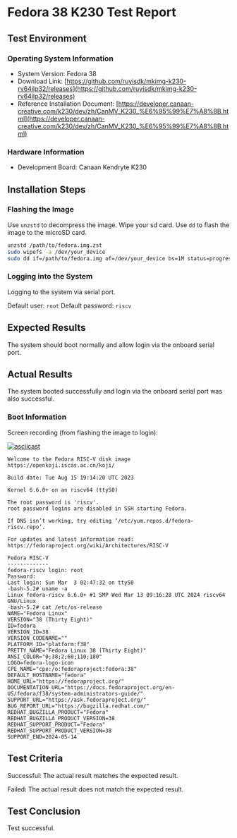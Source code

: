 # Fedora 38 K230 Test Report

## Test Environment

### Operating System Information

- System Version: Fedora 38
- Download Link: [https://github.com/ruyisdk/mkimg-k230-rv64ilp32/releases](https://github.com/ruyisdk/mkimg-k230-rv64ilp32/releases)
- Reference Installation Document: [https://developer.canaan-creative.com/k230/dev/zh/CanMV_K230_%E6%95%99%E7%A8%8B.html](https://developer.canaan-creative.com/k230/dev/zh/CanMV_K230_%E6%95%99%E7%A8%8B.html)

### Hardware Information

- Development Board: Canaan Kendryte K230

## Installation Steps

### Flashing the Image

Use `unzstd` to decompress the image.
Wipe your sd card.
Use `dd` to flash the image to the microSD card.

```bash
unzstd /path/to/fedora.img.zst
sudo wipefs -a /dev/your_device
sudo dd if=/path/to/fedora.img of=/dev/your_device bs=1M status=progress
```

### Logging into the System

Logging to the system via serial port.

Default user: `root`
Default password: `riscv`

## Expected Results

The system should boot normally and allow login via the onboard serial port.

## Actual Results

The system booted successfully and login via the onboard serial port was also successful.

### Boot Information

Screen recording (from flashing the image to login):

[![asciicast](https://asciinema.org/a/urysrirhMB8fivXe1JHQ65Hyv.svg)](https://asciinema.org/a/urysrirhMB8fivXe1JHQ65Hyv)

```log
Welcome to the Fedora RISC-V disk image
https://openkoji.iscas.ac.cn/koji/

Build date: Tue Aug 15 19:14:20 UTC 2023

Kernel 6.6.0+ on an riscv64 (ttyS0)

The root password is 'riscv'.
root password logins are disabled in SSH starting Fedora.

If DNS isn’t working, try editing ‘/etc/yum.repos.d/fedora-riscv.repo’.

For updates and latest information read:
https://fedoraproject.org/wiki/Architectures/RISC-V

Fedora RISC-V
-------------
fedora-riscv login: root
Password: 
Last login: Sun Mar  3 02:47:32 on ttyS0
-bash-5.2# uname -a
Linux fedora-riscv 6.6.0+ #1 SMP Wed Mar 13 09:16:28 UTC 2024 riscv64 GNU/Linux
-bash-5.2# cat /etc/os-release 
NAME="Fedora Linux"
VERSION="38 (Thirty Eight)"
ID=fedora
VERSION_ID=38
VERSION_CODENAME=""
PLATFORM_ID="platform:f38"
PRETTY_NAME="Fedora Linux 38 (Thirty Eight)"
ANSI_COLOR="0;38;2;60;110;180"
LOGO=fedora-logo-icon
CPE_NAME="cpe:/o:fedoraproject:fedora:38"
DEFAULT_HOSTNAME="fedora"
HOME_URL="https://fedoraproject.org/"
DOCUMENTATION_URL="https://docs.fedoraproject.org/en-US/fedora/f38/system-administrators-guide/"
SUPPORT_URL="https://ask.fedoraproject.org/"
BUG_REPORT_URL="https://bugzilla.redhat.com/"
REDHAT_BUGZILLA_PRODUCT="Fedora"
REDHAT_BUGZILLA_PRODUCT_VERSION=38
REDHAT_SUPPORT_PRODUCT="Fedora"
REDHAT_SUPPORT_PRODUCT_VERSION=38
SUPPORT_END=2024-05-14

```

## Test Criteria

Successful: The actual result matches the expected result.

Failed: The actual result does not match the expected result.

## Test Conclusion

Test successful.
